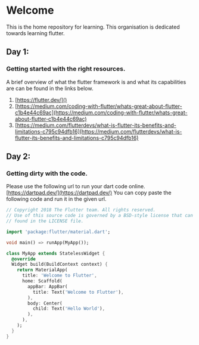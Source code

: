 # Welcome
This is the home repository for learning. This organisation is dedicated towards learning flutter.

 

## Day 1:
### Getting started with the right resources.

A brief overview of what the flutter framework is and what its capabilities are can be found in the links below.
1. [https://flutter.dev/]()
2. [https://medium.com/coding-with-flutter/whats-great-about-flutter-c1b4e44c69ac](https://medium.com/coding-with-flutter/whats-great-about-flutter-c1b4e44c69ac)
3. [https://medium.com/flutterdevs/what-is-flutter-its-benefits-and-limitations-c795c94dfb16](https://medium.com/flutterdevs/what-is-flutter-its-benefits-and-limitations-c795c94dfb16)

## Day 2:
### Getting dirty with the code.

Please use the following url to run your dart code online. [https://dartpad.dev/](https://dartpad.dev/) You can copy paste the following code and run it in the given url.

```dart
// Copyright 2018 The Flutter team. All rights reserved.
// Use of this source code is governed by a BSD-style license that can be
// found in the LICENSE file.

import 'package:flutter/material.dart';

void main() => runApp(MyApp());

class MyApp extends StatelessWidget {
  @override
  Widget build(BuildContext context) {
    return MaterialApp(
      title: 'Welcome to Flutter',
      home: Scaffold(
        appBar: AppBar(
          title: Text('Welcome to Flutter'),
        ),
        body: Center(
          child: Text('Hello World'),
        ),
      ),
    );
  }
}
```
